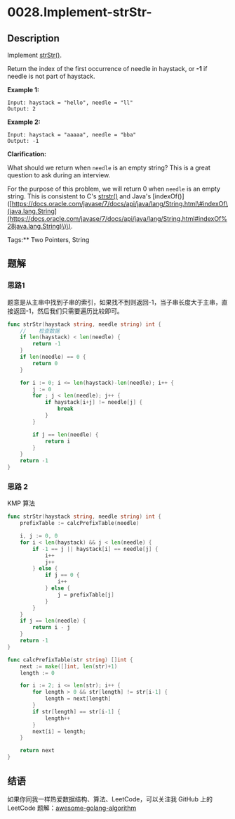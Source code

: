 # 0028.Implement-strStr-

## Description

Implement [strStr\(\)](http://www.cplusplus.com/reference/cstring/strstr/).

Return the index of the first occurrence of needle in haystack, or **-1** if needle is not part of haystack.

**Example 1:**

```text
Input: haystack = "hello", needle = "ll"
Output: 2
```

**Example 2:**

```text
Input: haystack = "aaaaa", needle = "bba"
Output: -1
```

**Clarification:**

What should we return when `needle` is an empty string? This is a great question to ask during an interview.

For the purpose of this problem, we will return 0 when `needle` is an empty string. This is consistent to C's [strstr\(\)](http://www.cplusplus.com/reference/cstring/strstr/) and Java's \[indexOf\(\)\]\([https://docs.oracle.com/javase/7/docs/api/java/lang/String.html\#indexOf\(java.lang.String](https://docs.oracle.com/javase/7/docs/api/java/lang/String.html#indexOf%28java.lang.String)\)\).

Tags:\*\* Two Pointers, String

## 题解

### 思路1

题意是从主串中找到子串的索引，如果找不到则返回-1，当子串长度大于主串，直接返回-1，然后我们只需要遍历比较即可。

```go
func strStr(haystack string, needle string) int {
    //    检查数据
    if len(haystack) < len(needle) {
        return -1
    }
    if len(needle) == 0 {
        return 0
    }

    for i := 0; i <= len(haystack)-len(needle); i++ {
        j := 0
        for ; j < len(needle); j++ {
            if haystack[i+j] != needle[j] {
                break
            }
        }

        if j == len(needle) {
            return i
        }
    }
    return -1
}
```

### 思路 2

KMP 算法

```go
func strStr(haystack string, needle string) int {
    prefixTable := calcPrefixTable(needle)

    i, j := 0, 0
    for i < len(haystack) && j < len(needle) {
        if -1 == j || haystack[i] == needle[j] {
            i++
            j++
        } else {
            if j == 0 {
                i++
            } else {
                j = prefixTable[j]
            }
        }
    }
    if j == len(needle) {
        return i - j
    }
    return -1
}

func calcPrefixTable(str string) []int {
    next := make([]int, len(str)+1)
    length := 0

    for i := 2; i <= len(str); i++ {
        for length > 0 && str[length] != str[i-1] {
            length = next[length]
        }
        if str[length] == str[i-1] {
            length++
        }
        next[i] = length;
    }

    return next
}
```

## 结语

如果你同我一样热爱数据结构、算法、LeetCode，可以关注我 GitHub 上的 LeetCode 题解：[awesome-golang-algorithm](https://github.com/Golang-Solutions/awesome-golang-algorithm)

